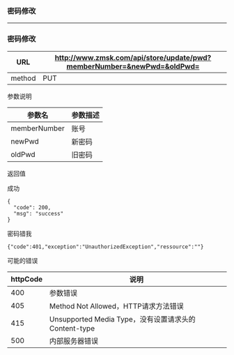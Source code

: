 ### 密码修改 ###
---

### 密码修改

|URL|http://www.zmsk.com/api/store/update/pwd?memberNumber=&newPwd=&oldPwd=|
|---|---|
|method|PUT|

参数说明

|参数名|参数描述|
|---|--|
|memberNumber|账号|
|newPwd|新密码|
|oldPwd|旧密码|

返回值

成功

```
{
  "code": 200,
  "msg": "success"
}
```

密码错我

```
{"code":401,"exception":"UnauthorizedException","ressource":""}
```

可能的错误

|httpCode|说明|
|---|---|
|400|参数错误|
|405|Method Not Allowed，HTTP请求方法错误|
|415|Unsupported Media Type，没有设置请求头的Content-type|
|500|内部服务器错误|